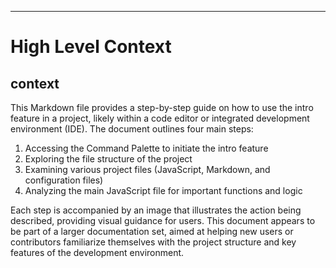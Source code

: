 

  ---
# High Level Context
## context
This Markdown file provides a step-by-step guide on how to use the intro feature in a project, likely within a code editor or integrated development environment (IDE). The document outlines four main steps:

1. Accessing the Command Palette to initiate the intro feature
2. Exploring the file structure of the project
3. Examining various project files (JavaScript, Markdown, and configuration files)
4. Analyzing the main JavaScript file for important functions and logic

Each step is accompanied by an image that illustrates the action being described, providing visual guidance for users. This document appears to be part of a larger documentation set, aimed at helping new users or contributors familiarize themselves with the project structure and key features of the development environment.

  
